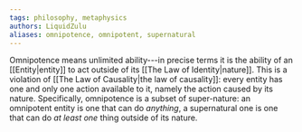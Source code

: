 ```yaml
---
tags: philosophy, metaphysics
authors: LiquidZulu
aliases: omnipotence, omnipotent, supernatural
---
```


Omnipotence means unlimited ability---in precise terms it is the ability of an [[Entity|entity]] to act outside of its [[The Law of Identity|nature]]. This is a violation of [[The Law of Causality|the law of causality]]: every entity has one and only one action available to it, namely the action caused by its nature. Specifically, omnipotence is a subset of super-nature: an omnipotent entity is one that can do *anything*, a supernatural one is one that can do *at least one* thing outside of its nature.